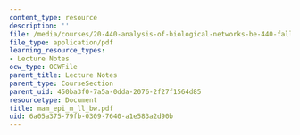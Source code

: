 ```yaml
---
content_type: resource
description: ''
file: /media/courses/20-440-analysis-of-biological-networks-be-440-fall-2004/6a05a37579fb03097640a1e583a2d90b_mam_epi_m_ll_bw.pdf
file_type: application/pdf
learning_resource_types:
- Lecture Notes
ocw_type: OCWFile
parent_title: Lecture Notes
parent_type: CourseSection
parent_uid: 450ba3f0-7a5a-0dda-2076-2f27f1564d85
resourcetype: Document
title: mam_epi_m_ll_bw.pdf
uid: 6a05a375-79fb-0309-7640-a1e583a2d90b
---
```

